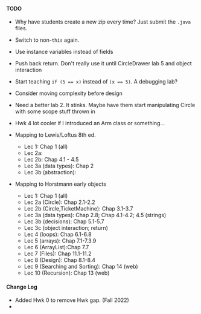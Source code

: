 #### TODO

- Why have students create a new zip every time? Just submit the `.java` files.
- Switch to non-`this` again.
- Use instance variables instead of fields
- Push back return. Don't really use it until CircleDrawer lab 5 and object interaction
- Start teaching `if (5 == x)` instead of `(x == 5)`. A debugging lab?
- Consider moving complexity before design
- Need a better lab 2. It stinks. Maybe have them start manipulating Circle with some scope stuff thrown in
- Hwk 4 lot cooler if I introduced an Arm class or something…

- Mapping to Lewis/Loftus 8th ed.

  - Lec 1: Chap 1 (all)
  - Lec 2a:
  - Lec 2b: Chap 4.1 - 4.5
  - Lec 3a (data types): Chap 2
  - Lec 3b (abstraction):

- Mapping to Horstmann early objects
  - Lec 1: Chap 1 (all)
  - Lec 2a (Circle): Chap 2.1-2.2
  - Lec 2b (Circle,TicketMachine): Chap 3.1-3.7
  - Lec 3a (data types): Chap 2.8; Chap 4.1-4.2; 4.5 (strings)
  - Lec 3b (decisions): Chap 5.1-5.7
  - Lec 3c (object interaction; return)
  - Lec 4 (loops): Chap 6.1-6.8
  - Lec 5 (arrays): Chap 7.1-7.3.9
  - Lec 6 (ArrayList):Chap 7.7
  - Lec 7 (Files): Chap 11.1-11.2
  - Lec 8 (Design): Chap 8.1-8.4
  - Lec 9 (Searching and Sorting): Chap 14 (web)
  - Lec 10 (Recursion): Chap 13 (web)

#### Change Log

- Added Hwk 0 to remove Hwk gap. (Fall 2022)
-
